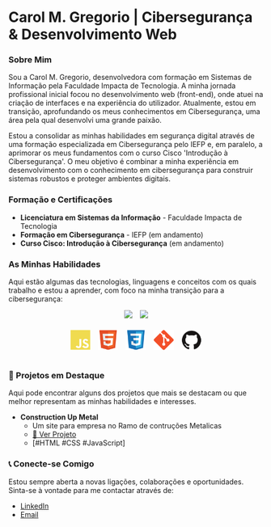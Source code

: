 # Carol M. Gregorio | Cibersegurança & Desenvolvimento Web

### Sobre Mim

Sou a Carol M. Gregorio, desenvolvedora com formação em Sistemas de Informação pela Faculdade Impacta de Tecnologia. A minha jornada profissional inicial focou no desenvolvimento web (front-end), onde atuei na criação de interfaces e na experiência do utilizador. Atualmente, estou em transição, aprofundando os meus conhecimentos em Cibersegurança, uma área pela qual desenvolvi uma grande paixão.

Estou a consolidar as minhas habilidades em segurança digital através de uma formação especializada em Cibersegurança pelo IEFP e, em paralelo, a aprimorar os meus fundamentos com o curso Cisco 'Introdução à Cibersegurança'. O meu objetivo é combinar a minha experiência em desenvolvimento com o conhecimento em cibersegurança para construir sistemas robustos e proteger ambientes digitais.

### Formação e Certificações

* **Licenciatura em Sistemas da Informação** - Faculdade Impacta de Tecnologia
* **Formação em Cibersegurança** - IEFP (em andamento)
* **Curso Cisco: Introdução à Cibersegurança**  (em andamento)

### As Minhas Habilidades

Aqui estão algumas das tecnologias, linguagens e conceitos com os quais trabalho e estou a aprender, com foco na minha transição para a cibersegurança:

 <div style="display: flex; flex-wrap: wrap; gap: 15px; justify-content: center; align-items: center;">
  <a href="https://github.com/Carol-M-Gregorio">
    <img height="180em" src="https://github-readme-stats.vercel.app/api?username=Carol-M-Gregorio&show_icons=true&theme=tokyonight&include_all_commits=true&count_private=true"/>
  </a>
  <a href="https://github.com/Carol-M-Gregorio">
    <img height="180em" src="https://github-readme-stats.vercel.app/api/top-langs/?username=Carol-M-Gregorio&layout=compact&langs_count=6&theme=tokyonight"/>
  </a>
</div>

<div style="display: flex; flex-wrap: wrap; gap: 15px; justify-content: center; align-items: center; margin-top: 20px;">
  <img align="center" alt="JavaScript" height="40" width="40" src="https://raw.githubusercontent.com/devicons/devicon/master/icons/javascript/javascript-plain.svg" title="JavaScript">
  <img align="center" alt="HTML5" height="40" width="40" src="https://raw.githubusercontent.com/devicons/devicon/master/icons/html5/html5-original.svg" title="HTML5">
  <img align="center" alt="CSS3" height="40" width="40" src="https://raw.githubusercontent.com/devicons/devicon/master/icons/css3/css3-original.svg" title="CSS3">
  
 
  <img align="center" alt="Git" height="40" width="40" src="https://raw.githubusercontent.com/devicons/devicon/master/icons/git/git-original.svg" title="Git">
  <img align="center" alt="GitHub" height="40" width="40" src="https://raw.githubusercontent.com/devicons/devicon/master/icons/github/github-original.svg" title="GitHub">
</div>
 
<br>

### 🧪 Projetos em Destaque

Aqui pode encontrar alguns dos projetos que mais se destacam ou que melhor representam as minhas habilidades e interesses.

* **Construction Up Metal**
    * Um site para empresa no Ramo de contruções Metalicas
    * [🔗 Ver Projeto]([https://github.com/Carol-M-Gregorio/NomeDoProjeto1](https://github.com/Carol-M-Gregorio/ConstructionUpMetal))
    * [#HTML #CSS #JavaScript]
 
      

### 📞 Conecte-se Comigo

Estou sempre aberta a novas ligações, colaborações e oportunidades. Sinta-se à vontade para me contactar através de:

* [LinkedIn](https://www.linkedin.com/in/carolina-m-gregorio/)
* [Email](mailto:carol.mgregorio@gmail.com)



 

